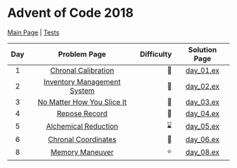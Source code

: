 # Advent of Code 2018

[Main Page](https://adventofcode.com/2018) | [Tests](/test/2018)

| Day | Problem Page | Difficulty | Solution Page |
| :---: | :------: | ---: | :---: |
| 1 | [Chronal Calibration](https://adventofcode.com/2018/day/1) | :star2: | [day_01.ex](/lib/2018/day_01.ex) |
| 2 | [Inventory Management System](https://adventofcode.com/2018/day/2) | :star2: | [day_02.ex](/lib/2018/day_02.ex) |
| 3 | [No Matter How You Slice It](https://adventofcode.com/2018/day/3)  | :star2: | [day_03.ex](/lib/2018/day_03.ex) |
| 4 | [Repose Record](https://adventofcode.com/2018/day/4)  | :star2: | [day_04.ex](/lib/2018/day_04.ex) |
| 5 | [Alchemical Reduction](https://adventofcode.com/2018/day/5)  | :hourglass: | [day_05.ex](/lib/2018/day_05.ex) |
| 6 | [Chronal Coordinates](https://adventofcode.com/2018/day/6)  | :star2: | [day_06.ex](/lib/2018/day_06.ex) |
| 8 | [Memory Maneuver](https://adventofcode.com/2018/day/8)  | :star: | [day_08.ex](/lib/2018/day_08.ex) |
